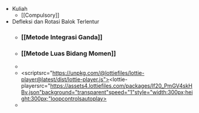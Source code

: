 - Kuliah
  - [[Compulsory]]
- Defleksi dan Rotasi Balok Terlentur
  - ### [[Metode Integrasi Ganda]]
  - ### [[Metode Luas Bidang Momen]]
  - <lottie-player src="https://assets9.lottiefiles.com/datafiles/MUp3wlMDGtoK5FK/data.json"  background="transparent"  speed="1"  style="width: 300px; height: 300px;"  loop controls autoplay></lottie-player>
  - <scriptsrc="https://unpkg.com/@lottiefiles/lottie-player@latest/dist/lottie-player.js"></script><lottie-playersrc="https://assets4.lottiefiles.com/packages/lf20_PmGV4skHBv.json"background="transparent"speed="1"style="width:300px;height:300px;"loopcontrolsautoplay></lottie-player>
  -
